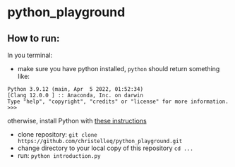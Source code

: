 # python_playground

## How to run:
In you terminal:
- make sure you have python installed, ```python``` should return something like:
```
Python 3.9.12 (main, Apr  5 2022, 01:52:34) 
[Clang 12.0.0 ] :: Anaconda, Inc. on darwin
Type "help", "copyright", "credits" or "license" for more information.
>>>
```
otherwise, install Python with [these instructions](https://www.codecademy.com/article/install-python3) 
- clone repository: ```git clone https://github.com/christelleq/python_playground.git```
- change directory to your local copy of this repository ```cd ...```
- run: ```python introduction.py```
